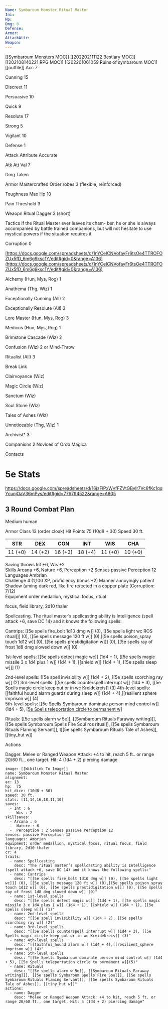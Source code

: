 ```yaml
---
Name: Symbaroum Monster Ritual Master
Ini: 
Hp: 
Dmg: 0
Defense: 
Armor: 
AttackAttr: 
Weapon: 
---
```

[[Symbaroum Monsters MOC]]
[[202202111122 Bestiary MOC]]
[[202108140221 RPG MOC]]
[[202201061059 Ruins of symbaroum MOC]]
[[outfile]]
Acc 7

Cunning 15

Discreet 11

Persuasive 10

Quick 9

Resolute 17

Strong 5

Vigilant 10

Defense 1

Attack Attribute Accurate

Atk Att Val 7

Dmg Taken

Armor Mastercrafted Order robes 3 (flexible, reinforced)

Toughness Max Hp 10

Pain Threshold 3

Weaopn Ritual Dagger 3 (short)

Tactics If the Ritual Master ever leaves its cham- ber, he or she is always accompanied by battle trained companions, but will not hesitate to use mystical powers if the situation requires it.

Corruption 0

[https://docs.google.com/spreadsheets/d/1nYCeICNVofayFr6tsOe4TTROFOZUx5fD_6m6g9ksc1Y/edit#gid=0&range=A136](https://docs.google.com/spreadsheets/d/1nYCeICNVofayFr6tsOe4TTROFOZUx5fD_6m6g9ksc1Y/edit#gid=0&range=A136)

Alchemy (Hun, Mys, Rog) 1

Anathema (Thg, Wiz) 1

Exceptionally Cunning (All) 2

Exceptionally Resolute (All) 2

Lore Master (Hun, Mys, Rog) 3

Medicus (Hun, Mys, Rog) 1

Brimstone Cascade (Wiz) 2

Confusion (Wiz) 2 or Mind-Throw

Ritualist (All) 3

Break Link

Clairvoyance (Wiz)

Magic Circle (Wiz)

Sanctum (Wiz)

Soul Stone (Wiz)

Tales of Ashes (Wiz)

Unnoticeable (Thg, Wiz) 1

Archivist* 3

Companions 2 Novices of Ordo Magica

Contacts


# 5e Stats 
https://docs.google.com/spreadsheets/d/16jzFlPxWvfFZVtGBylr7Vc8fKc1qqYcunjOaV36mPys/edit#gid=776794522&range=A805
## 3 Round Combat Plan
Medium human

Armor Class 13 (order cloak) 
Hit Points 75 (10d8 + 30) 
Speed 30 ft.

| STR     | DEX     | CON     | INT     | WIS     | CHA     |
| ------- | ------- | ------- | ------- | ------- | ------- |
| 11 (+0) | 14 (+2) | 16 (+3) | 18 (+4) | 11 (+0) | 10 (+0) |

Saving throws Int +6, Wis +2  
Skills Arcana +6, Nature +6, Perception +2 Senses passive Perception 12  
Languages Ambrian  
Challenge 4 (1,100 XP, proficiency bonus +2) Manner annoyingly patient  
Shadow (aming dark red, like fire re(ected in a copper plate (Corruption: 7/12)  
Equipment order medallion, mystical focus, ritual

focus, field library, 2d10 thaler

Spellcasting. The ritual master’s spellcasting ability is Intelligence (spell attack +6, save DC 14) and it knows the following spells:

Cantrips: [[5e spells fire_bolt 1d10 dmg w]] (0), [[5e spells light wc ROS ritual]]] (0), [[5e spells message 120 ft w]] (0),[[5e spells poison_spray touch 1d12 w]] (0), [[5e spells prestidigitation w]]] (0), [[5e spells ray of frost 1d8 dmg slowed down w]] (0)

1st-level spells: [[5e spells detect magic wc]] (1d4 + 1), [[5e spells magic missile 3 x 1d4 plus 1 w]] (1d4 + 1), [[shield w]] (1d4 + 1), [[5e spells sleep w]]] (1)

2nd-level spells: [[5e spell invisibility w]] (1d4 + 2), [[5e spells scorching ray w]] (2) 
3rd-level spells: [[5e spells counterspell interrupt w]] (1d4 + 3), [[5e Spells magic circle keep out or in wc Kreidekreis]] (3) 
4th-level spells: [[faithful hound alarm guards during sleep w]] (1d4 + 4),[[resilient sphere imprison w]] (4)  
5th-level spells: [[5e Spells Symbaroum dominate person mind control w]] (1d4 + 5), [[5e Spells teleportation circle to permanent w]](5)  

Rituals: [[5e spells alarm w 5e]], [[Symbaroum Rituals Faraway writing]]], [[5e spells Symbaroum Spells Fire Soul ros ritual]], [[5e spells Symbaroum Rituals Flaming Servant]], t[[5e spells Symbaroum Rituals Tale of Ashes]], [[tiny_hut w]]

Actions

Dagger. Melee or Ranged Weapon Attack: +4 to hit, reach 5 ft.. or range 20/60 ft.., one target. Hit: 4 (1d4 + 2) piercing damage

```statblock
image: [[Wikilink To Image]]
name: Symbaroum Monster Ritual Master
alignment:
ac: 13
hp:  75
hit_dice: (10d8 + 30)
speed: 30 ft.
stats: [11,14,16,18,11,10]
saves:
  - Int : 6
  -  Wis : 2
skillsaves:
  - Arcana : 6
  -  Nature : 6
  -  Perception : 2 Senses passive Perception 12
senses: passive Perception 12
languages: Ambrian
equipment: order medallion, mystical focus, ritual focus, field library, 2d10 thaler
cr: 4
traits:
  - name: Spellcasting
    desc: "The ritual master’s spellcasting ability is Intelligence (spell attack +6, save DC 14) and it knows the following spells:"
  - name: Cantrips
    desc: "[[5e spells fire_bolt 1d10 dmg w]] (0), [[5e spells light wc]]] (0), [[5e spells message 120 ft w]] (0),[[5e spells poison_spray touch 1d12 w]] (0), [[5e spells prestidigitation w]]] (0), [[5e spells ray of frost 1d8 dmg slowed down w]] (0)"
  - name: 1st-level spells
    desc: "[[5e spells detect magic wc]] (1d4 + 1), [[5e spells magic missile 3 x 1d4 plus 1 w]] (1d4 + 1), [[shield w]] (1d4 + 1), [[5e spells sleep w]]] (1)"
  - name: 2nd-level spells
    desc: "[[5e spell invisibility w]] (1d4 + 2), [[5e spells scorching ray w]] (2)"
  - name: 3rd-level spells
    desc: "[[5e spells counterspell interrupt w]] (1d4 + 3), [[5e Spells magic circle keep out or in wc Kreidekreis]] (3)"
  - name: 4th-level spells
    desc: "[[faithful_hound alarm w]] (1d4 + 4),[[resilient_sphere imprison w]] (4)"
  - name: 5th-level spells
    desc: "[[5e Spells Symbaroum dominate person mind control w]] (1d4 + 5), [[5e Spells teleportation circle to permanent w]](5)"
  - name: Rituals
    desc: "[[5e spells alarm w 5e]], [[Symbaroum Rituals Faraway writing]]], [[5e spells Symbaroum Spells Fire Soul]], [[5e spells Symbaroum Rituals Flaming Servant]], [[5e spells Symbaroum Rituals Tale of Ashes]], [[tiny_hut w]]"
actions:
  - name: Dagger
    desc: "Melee or Ranged Weapon Attack: +4 to hit, reach 5 ft. or range 20/60 ft., one target. Hit: 4 (1d4 + 2) piercing damage"
```